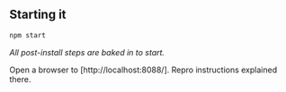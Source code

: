 ## Starting it

```bash
npm start
```

_All post-install steps are baked in to start._

Open a browser to [http://localhost:8088/]. Repro instructions explained there.